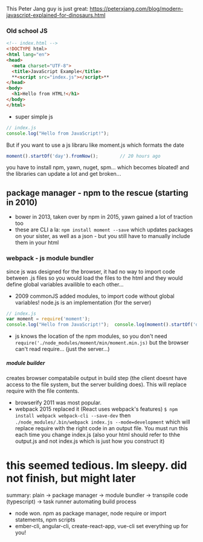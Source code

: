 This Peter Jang guy is just great: https://peterxjang.com/blog/modern-javascript-explained-for-dinosaurs.html

### Old school JS

```html
<!-- index.html -->  
<!DOCTYPE html>  
<html lang="en">  
<head>  
  <meta charset="UTF-8">  
  <title>JavaScript Example</title>  
  **<script src="index.js"></script>**  
</head>  
<body>  
  <h1>Hello from HTML!</h1>  
</body>  
</html>
```
- super simple js
```javascript
// index.js  
console.log("Hello from JavaScript!");
```

But if you want to use a js libraru like moment.js which formats the date
```javascript
moment().startOf('day').fromNow();        // 20 hours ago
```
you have to install npm, yawn, nuget, spm... which becomes bloated!
and the libraries can update a lot and get broken...

## package manager - npm to the rescue (starting in 2010)
- bower in 2013, taken over by npm in 2015, yawn gained a lot of traction too
- these are CLI a la: `npm install moment --save`
which updates packages on your sister, as well as a json - but you still
have to manually include them in your html

### webpack - js module bundler
since js was designed for the browser, it had no way to import code between .js files
so you would load the files to the html and they would define global variables availible
to each other...

- 2009 commonJS added modules, to import code without global variables!
node.js is an implementation (for the server)
```javascript
// index.js  
var moment = require('moment');
console.log("Hello from JavaScript!");  console.log(moment().startOf('day').fromNow());
```
- js knows the location of the npm modules, so you don't need
`require('./node_modules/moment/min/moment.min.js)`
but the browser can't read require... (just the server...)

##### module builder
creates browser compatabile output in build step (the client doesnt have access
to the file system, but the server building does). This will replace require with
the file contents. 
- browserify 2011 was most popular.
- webpack 2015 replaced it (React uses webpack's features)
`$ npm install webpack webpack-cli --save-dev`
then `./node_modules/.bin/webpack index.js --mode=development` which will
replace require with the right code in an output file. You must run this each
time you change index.js (also your html should refer to thhe output.js and not
index.js which is just how you construct it)

# this seemed tedious. Im sleepy. did not finish, but might later

summary: plain -> package manager -> module bundler -> transpile code (typescript)
-> task runner automating build process
- node won. npm as package manager, node require or import statements, npm scripts
- ember-cli, angular-cli, create-react-app, vue-cli set everything up for you!











